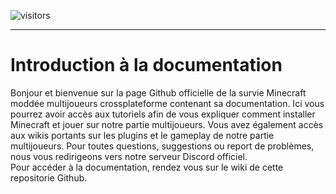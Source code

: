 ![visitors](https://visitor-badge.glitch.me/badge?page_id=aweek23)
- - -
# Introduction à la documentation
Bonjour et bienvenue sur la page Github officielle de la survie Minecraft moddée multijoueurs crossplateforme contenant sa documentation. Ici vous pourrez avoir accès aux tutoriels afin de vous expliquer comment installer Minecraft et jouer sur notre partie multijoueurs. Vous avez également accès aux wikis portants sur les plugins et le gameplay de notre partie multijoueurs. Pour toutes questions, suggestions ou report de problèmes, nous vous redirigeons vers notre serveur Discord officiel.
<br />Pour accéder à la documentation, rendez vous sur le wiki de cette repositorie Github.
